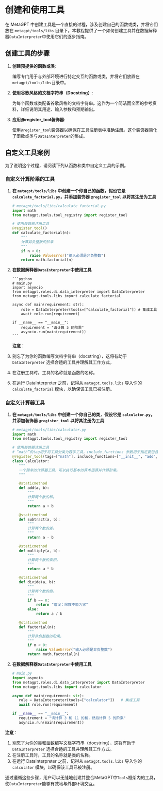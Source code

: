 # 创建和使用工具

在 MetaGPT 中创建工具是一个直接的过程，涉及创建自己的函数或类，并将它们放在 `metagpt/tools/libs` 目录下。本教程提供了一个如何创建工具并在数据解释器`DataInterpreter`中使用它们的逐步指南。

## 创建工具的步骤

1. **创建预提供的函数或类**:

   编写专门用于与外部环境进行特定交互的函数或类，并将它们放置在`metagpt/tools/libs`目录中。

2. **使用谷歌风格的文档字符串（Docstring）**:

   为每个函数或类配备谷歌风格的文档字符串。这作为一个简洁而全面的参考资料，详细说明其用途、输入参数和预期输出。

3. **应用@register_tool装饰器**:

   使用`@register_tool`装饰器以确保在工具注册表中准确注册。这个装饰器简化了函数或类与`DataInterpreter`的集成。

## 自定义工具案例

为了说明这个过程，请阅读下列从函数和类中自定义工具的示例。

### 自定义计算阶乘的工具

1.  **在 `metagpt/tools/libs` 中创建一个你自己的函数，假设它是 `calculate_factorial.py`，并添加装饰器 `@register_tool` 以将其注册为工具**

    ```python
    # metagpt/tools/libs/calculate_factorial.py
    import math
    from metagpt.tools.tool_registry import register_tool

    # 使用装饰器注册工具
    @register_tool()
    def calculate_factorial(n):
        """
        计算非负整数的阶乘
        """
        if n < 0:
            raise ValueError("输入必须是非负整数")
        return math.factorial(n)
    ```

2.  **在数据解释器`DataInterpreter`中使用工具**

        ```python
        # main.py
        import asyncio
        from metagpt.roles.di.data_interpreter import DataInterpreter
        from metagpt.tools.libs import calculate_factorial

        async def main(requirement: str):
            role = DataInterpreter(tools=["calculate_factorial"]) # 集成工具
            await role.run(requirement)

        if __name__ == "__main__":
            requirement = "请计算 5 的阶乘"
            asyncio.run(main(requirement))
        ```

    **注意**：

3.  别忘了为你的函数编写文档字符串（docstring），这将有助于 `DataInterpreter` 选择合适的工具并理解其工作方式。
4.  在注册工具时，工具的名称就是函数的名称。
5.  在运行 DataInterpreter 之前，记得从 `metagpt.tools.libs` 导入你的 `calculate_factorial` 模块，以确保该工具已被注册。

### 自定义计算器工具

1. **在 `metagpt/tools/libs` 中创建一个你自己的类，假设它是 `calculator.py`，并添加装饰器 `@register_tool` 以将其注册为工具**

   ```python
   # metagpt/tools/libs/calculator.py
   import math
   from metagpt.tools.tool_registry import register_tool

   # 使用装饰器注册工具
   # “math”的tag用于将工具分类为数学工具，include_functions 参数用于指定要包含的函数。这有利于`DataInterpreter`选择并理解工具
   @register_tool(tags=["math"], include_functions=["__init__", "add", "subtract", "multiply", "divide", "factorial"])
   class Calculator:
      """
      一个简单的计算器工具，可以执行基本的算术运算并计算阶乘。
      """

      @staticmethod
      def add(a, b):
          """
          计算两个数的和。
          """
          return a + b

      @staticmethod
      def subtract(a, b):
          """
          计算两个数的差。
          """
          return a - b

      @staticmethod
      def multiply(a, b):
          """
          计算两个数的乘积。
          """
          return a * b

      @staticmethod
      def divide(a, b):
          """
          计算两个数的商。
          """
          if b == 0:
              return "错误：除数不能为零"
          else:
              return a / b

      @staticmethod
      def factorial(n):
          """
          计算非负整数的阶乘。
          """
          if n < 0:
              raise ValueError("输入必须是非负整数")
          return math.factorial(n)
   ```

2. **在数据解释器`DataInterpreter`中使用工具**

   ```python
   # main.py
   import asyncio
   from metagpt.roles.di.data_interpreter import DataInterpreter
   from metagpt.tools.libs import calculator

   async def main(requirement: str):
      role = DataInterpreter(tools=["calculator"])   # 集成工具
      await role.run(requirement)

   if __name__ == "__main__":
      requirement = "请计算 3 和 11 的和，然后计算 5 的阶乘"
      asyncio.run(main(requirement))
   ```

**注意**：

1. 别忘了为你的类和函数编写文档字符串（docstring），这将有助于 `DataInterpreter` 选择合适的工具并理解其工作方式。
2. 在注册工具时，工具的名称就是类的名称。
3. 在运行 DataInterpreter 之前，记得从 `metagpt.tools.libs` 导入你的 `calculator` 模块，以确保该工具已被注册。

通过遵循这些步骤，用户可以无缝地创建并整合MetaGPT中`Tools`框架内的工具，使`DataInterpreter`能够有效地与外部环境交互。

